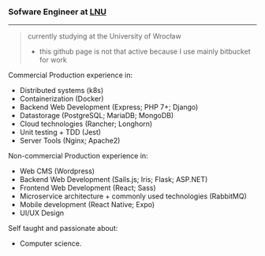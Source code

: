 ### Sofware Engineer at [**LNU**](https://www.lnu.org.pl/ "**LNU**")
--- 
> currently studying at the University of Wrocław
> - this github page is not that active because I use mainly bitbucket for work 

Commercial Production experience in:
- Distributed systems (k8s)
- Containerization (Docker)
- Backend Web Development (Express; PHP 7+; Django)
- Datastorage (PostgreSQL; MariaDB; MongoDB)
- Cloud technologies (Rancher; Longhorn)
- Unit testing + TDD (Jest)
- Server Tools (Nginx; Apache2)

Non-commercial Production experience in:
- Web CMS (Wordpress)
- Backend Web Development (Sails.js; Iris; Flask; ASP.NET)
- Frontend Web Development (React; Sass)
- Microservice architecture + commonly used technologies (RabbitMQ)
- Mobile development (React Native; Expo)
- UI/UX Design

Self taught and passionate about:
- Computer science.









